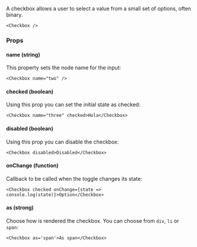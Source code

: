 A checkbox allows a user to select a value from a small set of options, often binary.

```react
<Checkbox />
```

### Props

#### **name** (string)

This property sets the node name for the input:

```react
<Checkbox name="two" />
```

#### **checked** (boolean)

Using this prop you can set the initial state as checked:

```react
<Checkbox name="three" checked>Hola</Checkbox>
```

#### **disabled** (boolean)

Using this prop you can disable the checkbox:

```react
<Checkbox disabled>Disabled</Checkbox>
```

#### **onChange** (function)

Callback to be called when the toggle changes its state:

```react
<Checkbox checked onChange={state => console.log(state)}>Option</Checkbox>
```

#### **as** (strong)

Choose how is rendered the checkbox. You can choose from `div`, `li` or `span`:

```react
<Checkbox as='span'>As span</Checkbox>
```
